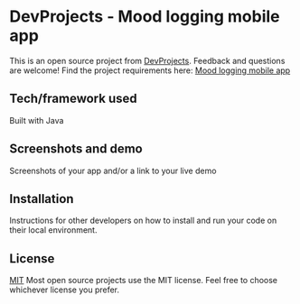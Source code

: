# DevProjects - Mood logging mobile app

This is an open source project from [DevProjects](http://www.codementor.io/projects). Feedback and questions are welcome!
Find the project requirements here: [Mood logging mobile app](https://www.codementor.io/projects/mobile/mood-logging-mobile-app-bjy9agv817)

## Tech/framework used
Built with Java

## Screenshots and demo
Screenshots of your app and/or a link to your live demo

## Installation
Instructions for other developers on how to install and run your code on their local environment.

## License
[MIT](https://choosealicense.com/licenses/mit/)
Most open source projects use the MIT license. Feel free to choose whichever license you prefer.
